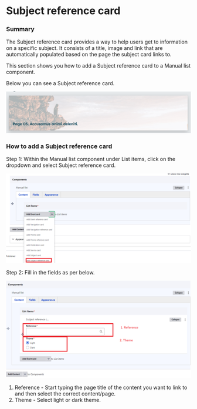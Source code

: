 # Subject reference card

### Summary

The Subject reference card provides a way to help users get to information on a specific subject. It consists of a title, image and link that are automatically populated based on the page the subject card links to.&#x20;

This section shows you how to add a Subject reference card to a Manual list component.

Below you can see a Subject reference card.

![](<../../../.gitbook/assets/image (51).png>)

### How to add a Subject reference card

Step 1: Within the Manual list component under List items, click on the dropdown and select Subject reference card.

![](<../../../.gitbook/assets/image (58).png>)

Step 2: Fill in the fields as per below.

![](<../../../.gitbook/assets/image (43).png>)

1. Reference - Start typing the page title of the content you want to link to and then select the correct content/page.&#x20;
2. Theme - Select light or dark theme.&#x20;







